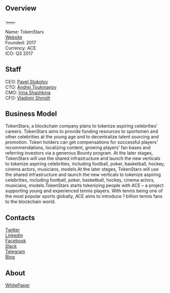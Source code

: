## Overview
![logo](../projects/logo/tokenstars.png)  
Name: TokenStars  
[Website](https://tokenstars.com/ace/)  
Founded: 2017  
Currency: ACE  
ICO: Q3 2017
## Staff
CEO: [Pavel Stukolov](../people/pavel_stukolov.md)  
CTO: [Andrei Toukmanov](../people/andrei_toukmanov.md)  
CMO: [Irina Shashkina](../people/irina_shashkina.md)  
CFO: [Vladimir Shmidt](../people/vladimir_shmidt.md)
## Business Model
TokenStars, a blockchain company plans to tokenize aspiring celebrities' careers. TokenStars aims to provide funding resources to sportsmen and other celebrities at the young age and to decentralize talent sourcing and promotion. Token holders can get compensations for successful players’ recommendations, localizing content, growing players’ fan bases and referring investors via a generous Bounty program. At the later stages, TokenStars will use the shared infrastructure and launch the new verticals to tokenize aspiring celebrities, including football, poker, basketball, hockey, cinema actors, musicians, models.At the later stages, TokenStars will use the shared infrastructure and launch the new verticals to tokenize aspiring celebrities, including football, poker, basketball, hockey, cinema actors, musicians, models.TokenStars starts tokenizing people with ACE – a project supporting young and experienced tennis players. With tennis being one of the most popular sports globally, ACE aims to introduce 1 billion tennis fans to the blockchain world.
## Contacts  
[Twitter](https://twitter.com/tokenstars)  
[Linkedin](https://www.linkedin.com/company-beta/18159531/)  
[Facebook](https://www.facebook.com/TokenStars/)  
[Slack](https://tokenstars.now.sh/)  
[Telegram](https://t.me/tokenstars_en)  
[Blog](https://medium.com/@tokenstars)  
## About  
[WhitePaper](https://tokenstars.com/upload/files/ace_by_tokenstars_whitepaper.pdf)  
